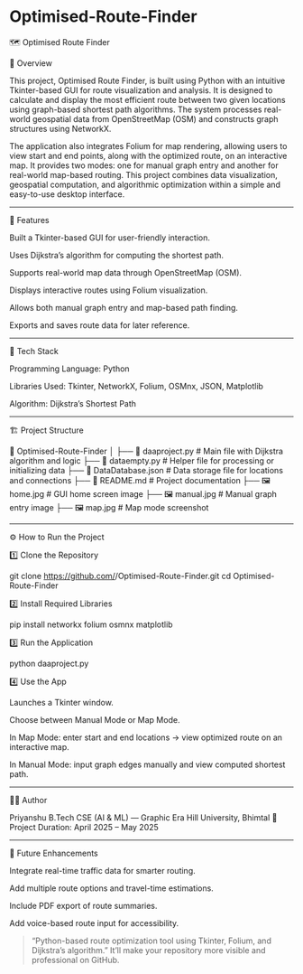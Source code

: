 # Optimised-Route-Finder

🗺️ Optimised Route Finder

📖 Overview

This project, Optimised Route Finder, is built using Python with an intuitive Tkinter-based GUI for route visualization and analysis. It is designed to calculate and display the most efficient route between two given locations using graph-based shortest path algorithms. The system processes real-world geospatial data from OpenStreetMap (OSM) and constructs graph structures using NetworkX.

The application also integrates Folium for map rendering, allowing users to view start and end points, along with the optimized route, on an interactive map. It provides two modes: one for manual graph entry and another for real-world map-based routing. This project combines data visualization, geospatial computation, and algorithmic optimization within a simple and easy-to-use desktop interface.


---

🌟 Features

Built a Tkinter-based GUI for user-friendly interaction.

Uses Dijkstra’s algorithm for computing the shortest path.

Supports real-world map data through OpenStreetMap (OSM).

Displays interactive routes using Folium visualization.

Allows both manual graph entry and map-based path finding.

Exports and saves route data for later reference.



---

🧩 Tech Stack

Programming Language: Python

Libraries Used: Tkinter, NetworkX, Folium, OSMnx, JSON, Matplotlib

Algorithm: Dijkstra’s Shortest Path



---

🏗️ Project Structure

📂 Optimised-Route-Finder
│
├── 📄 daaproject.py       # Main file with Dijkstra algorithm and logic
├── 📄 dataempty.py        # Helper file for processing or initializing data
├── 📄 DataDatabase.json   # Data storage file for locations and connections
├── 📄 README.md           # Project documentation
├── 🖼️ home.jpg            # GUI home screen image
├── 🖼️ manual.jpg          # Manual graph entry image
├── 🖼️ map.jpg             # Map mode screenshot


---

⚙️ How to Run the Project

1️⃣ Clone the Repository

git clone https://github.com/<your-username>/Optimised-Route-Finder.git
cd Optimised-Route-Finder

2️⃣ Install Required Libraries

pip install networkx folium osmnx matplotlib

3️⃣ Run the Application

python daaproject.py

4️⃣ Use the App

Launches a Tkinter window.

Choose between Manual Mode or Map Mode.

In Map Mode: enter start and end locations → view optimized route on an interactive map.

In Manual Mode: input graph edges manually and view computed shortest path.



---

👨‍💻 Author

Priyanshu
B.Tech CSE (AI & ML) — Graphic Era Hill University, Bhimtal
📅 Project Duration: April 2025 – May 2025


---

🌟 Future Enhancements

Integrate real-time traffic data for smarter routing.

Add multiple route options and travel-time estimations.

Include PDF export of route summaries.

Add voice-based route input for accessibility.





> “Python-based route optimization tool using Tkinter, Folium, and Dijkstra’s algorithm.”
It’ll make your repository more visible and professional on GitHub.
